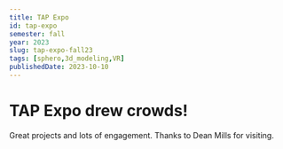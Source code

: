 ```yaml
---
title: TAP Expo
id: tap-expo
semester: fall
year: 2023
slug: tap-expo-fall23
tags: [sphero,3d_modeling,VR]
publishedDate: 2023-10-10
---
```


# TAP Expo drew crowds!

Great projects and lots of engagement. Thanks to Dean Mills for visiting.
